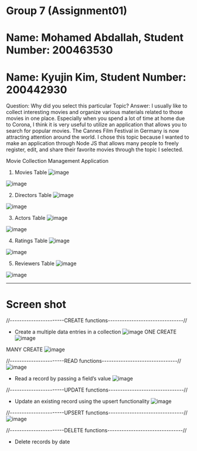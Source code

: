 # Group 7 (Assignment01)
# Name: Mohamed Abdallah, Student Number: 200463530
# Name: Kyujin Kim, Student Number: 200442930

Question: Why did you select this particular Topic?
Answer: 
I usually like to collect interesting movies and organize various materials related to those movies in one place.
Especially when you spend a lot of time at home due to Corona,
I think it is very useful to utilize an application that allows you to search for popular movies.
The Cannes Film Festival in Germany is now attracting attention around the world.
I chose this topic because I wanted to make an application through Node JS 
that allows many people to freely register, edit, and share their favorite movies through the topic I selected.

Movie Collection Management Application
1) Movies Table
![image](https://user-images.githubusercontent.com/104597854/171062757-f0ca6c8c-9757-42b4-b71b-3c199bfe9ac0.png)

![image](https://user-images.githubusercontent.com/104597854/170847020-40448f4c-6e67-4f8d-940b-381f9c763dc8.png)


2) Directors Table
![image](https://user-images.githubusercontent.com/104597854/171060403-0a228d1d-a77d-41f8-a680-ac5853688703.png)

![image](https://user-images.githubusercontent.com/104597854/170847028-b509de96-c115-41a0-b47c-414ad4044ea9.png)


3) Actors Table
![image](https://user-images.githubusercontent.com/104597854/171061177-9b0f37a4-06fd-4488-981d-65d74d98d5a3.png)

![image](https://user-images.githubusercontent.com/104597854/170847040-47e1aaf1-b94e-4f37-b293-8a7fc5312cdb.png)


4) Ratings Table
![image](https://user-images.githubusercontent.com/104597854/171064235-ae32c4f7-817b-4ad4-84c5-9770c0eb9ebb.png)

![image](https://user-images.githubusercontent.com/104597854/170847049-97388100-a271-4f47-9fc5-518ff430d1f6.png)


5) Reviewers Table
![image](https://user-images.githubusercontent.com/104597854/171063469-69d5d4b6-0fd2-4da6-8d0a-5865be49f801.png)

![image](https://user-images.githubusercontent.com/104597854/170847065-7332d2ec-d001-447e-b5e5-b64b6ff79bca.png)

-------------------------------------------------------------------------------------------------------------------------------
# Screen shot

//-----------------------CREATE functions--------------------------------//
- Create a multiple data entries in a collection
![image](https://user-images.githubusercontent.com/104597854/171313835-2f6b34ff-168f-4c51-845a-ab40bfd30ffb.png)
ONE CREATE
![image](https://user-images.githubusercontent.com/104597854/171530002-874e2a38-f3f8-4406-9216-94aee5a02f0d.png)

MANY CREATE
![image](https://user-images.githubusercontent.com/104597854/171530465-f11d3d4c-573e-4c19-8cdb-a5d2c52a0245.png)



//-----------------------READ functions--------------------------------// 
![image](https://user-images.githubusercontent.com/104597854/171531849-24304d58-9198-4485-bfde-38e786506459.png)

- Read a record by passing a field’s value
![image](https://user-images.githubusercontent.com/104597854/171531698-72d25e1d-036e-48d4-aedc-1f5f07709930.png)

//-----------------------UPDATE functions--------------------------------//
- Update an existing record using the upsert functionality
![image](https://user-images.githubusercontent.com/104597854/171314271-8bb84eb7-56b4-4e12-b01f-f83f08652f67.png)



//-----------------------UPSERT functions--------------------------------//
![image](https://user-images.githubusercontent.com/104597854/171314492-600eaa7d-e137-4b56-bfce-e07bcc398d50.png)



//-----------------------DELETE functions--------------------------------//
- Delete records by date

